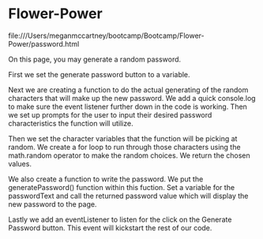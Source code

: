 # Flower-Power

file:///Users/meganmccartney/bootcamp/Bootcamp/Flower-Power/password.html

On this page, you may generate a random password.

First we set the generate password button to a variable.

Next we are creating a function to do the actual generating of the random characters that will make up the new password.  We add a quick console.log to make sure the event listener further down in the code is working.  Then we set up prompts for the user to input their desired password characteristics the function will utilize.

Then we set the character variables that the function will be picking at random.
We create a for loop to run through those characters using the math.random operator to make the random choices.
We return the chosen values.

We also create a function to write the password. We put the generatePassword() function within this fuction.  Set a variable for the passwordText and call the returned password value which will display the new password to the page.

Lastly we add an eventListener to listen for the click on the Generate Password button.  This event will kickstart the rest of our code.

